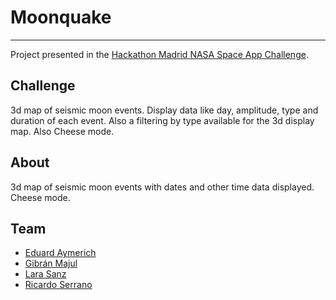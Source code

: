 # Moonquake

---

Project presented in the [Hackathon Madrid NASA Space App Challenge](https://2022.spaceappschallenge.org/).


## Challenge

3d map of seismic moon events. Display data like day, amplitude, type and duration of each event. Also a filtering by type available for the 3d display map. Also Cheese mode.

## About

3d map of seismic moon events with dates and other time data displayed. Cheese mode.

## Team

- [Eduard Aymerich](https://www.linkedin.com/in/eduayme/?locale=en_US)
- [Gibrán Majul](https://www.linkedin.com/in/gibran-majul)
- [Lara Sanz](https://www.linkedin.com/in/lara-sanz-serrano)
- [Ricardo Serrano](https://www.linkedin.com/in/ricardoserranosoria)
